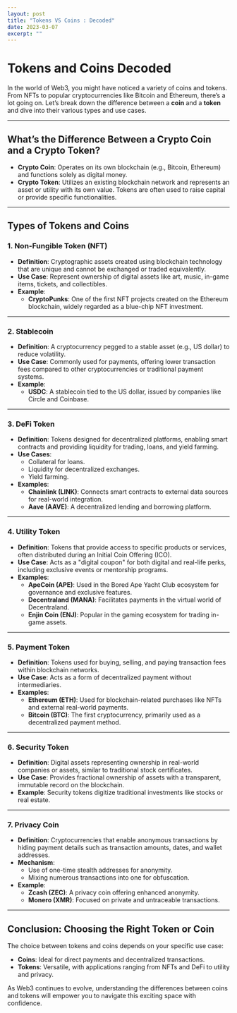 ```yaml
---
layout: post
title: "Tokens VS Coins : Decoded"
date: 2023-03-07
excerpt: ""
---
```

# Tokens and Coins Decoded

In the world of Web3, you might have noticed a variety of coins and tokens. From NFTs to popular cryptocurrencies like Bitcoin and Ethereum, there’s a lot going on. Let’s break down the difference between a **coin** and a **token** and dive into their various types and use cases.

---

## What’s the Difference Between a Crypto Coin and a Crypto Token?

- **Crypto Coin**: Operates on its own blockchain (e.g., Bitcoin, Ethereum) and functions solely as digital money.
- **Crypto Token**: Utilizes an existing blockchain network and represents an asset or utility with its own value. Tokens are often used to raise capital or provide specific functionalities.

---

## Types of Tokens and Coins

### 1. Non-Fungible Token (NFT)
- **Definition**: Cryptographic assets created using blockchain technology that are unique and cannot be exchanged or traded equivalently.
- **Use Case**: Represent ownership of digital assets like art, music, in-game items, tickets, and collectibles.
- **Example**: 
  - **CryptoPunks**: One of the first NFT projects created on the Ethereum blockchain, widely regarded as a blue-chip NFT investment.

---

### 2. Stablecoin
- **Definition**: A cryptocurrency pegged to a stable asset (e.g., US dollar) to reduce volatility.
- **Use Case**: Commonly used for payments, offering lower transaction fees compared to other cryptocurrencies or traditional payment systems.
- **Example**: 
  - **USDC**: A stablecoin tied to the US dollar, issued by companies like Circle and Coinbase.

---

### 3. DeFi Token
- **Definition**: Tokens designed for decentralized platforms, enabling smart contracts and providing liquidity for trading, loans, and yield farming.
- **Use Cases**:
  - Collateral for loans.
  - Liquidity for decentralized exchanges.
  - Yield farming.
- **Examples**:
  - **Chainlink (LINK)**: Connects smart contracts to external data sources for real-world integration.
  - **Aave (AAVE)**: A decentralized lending and borrowing platform.

---

### 4. Utility Token
- **Definition**: Tokens that provide access to specific products or services, often distributed during an Initial Coin Offering (ICO).
- **Use Case**: Acts as a "digital coupon" for both digital and real-life perks, including exclusive events or mentorship programs.
- **Examples**:
  - **ApeCoin (APE)**: Used in the Bored Ape Yacht Club ecosystem for governance and exclusive features.
  - **Decentraland (MANA)**: Facilitates payments in the virtual world of Decentraland.
  - **Enjin Coin (ENJ)**: Popular in the gaming ecosystem for trading in-game assets.

---

### 5. Payment Token
- **Definition**: Tokens used for buying, selling, and paying transaction fees within blockchain networks.
- **Use Case**: Acts as a form of decentralized payment without intermediaries.
- **Examples**:
  - **Ethereum (ETH)**: Used for blockchain-related purchases like NFTs and external real-world payments.
  - **Bitcoin (BTC)**: The first cryptocurrency, primarily used as a decentralized payment method.

---

### 6. Security Token
- **Definition**: Digital assets representing ownership in real-world companies or assets, similar to traditional stock certificates.
- **Use Case**: Provides fractional ownership of assets with a transparent, immutable record on the blockchain.
- **Example**: Security tokens digitize traditional investments like stocks or real estate.

---

### 7. Privacy Coin
- **Definition**: Cryptocurrencies that enable anonymous transactions by hiding payment details such as transaction amounts, dates, and wallet addresses.
- **Mechanism**:
  - Use of one-time stealth addresses for anonymity.
  - Mixing numerous transactions into one for obfuscation.
- **Example**:
  - **Zcash (ZEC)**: A privacy coin offering enhanced anonymity.
  - **Monero (XMR)**: Focused on private and untraceable transactions.

---

## Conclusion: Choosing the Right Token or Coin

The choice between tokens and coins depends on your specific use case:
- **Coins**: Ideal for direct payments and decentralized transactions.
- **Tokens**: Versatile, with applications ranging from NFTs and DeFi to utility and privacy.

As Web3 continues to evolve, understanding the differences between coins and tokens will empower you to navigate this exciting space with confidence.
